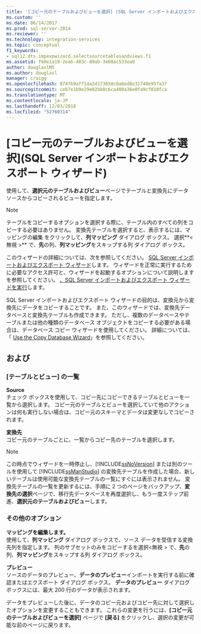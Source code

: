 ```yaml
---
title: '[コピー元のテーブルおよびビューを選択] (SQL Server インポートおよびエクスポート ウィザード) | Microsoft Docs'
ms.custom: ''
ms.date: 06/14/2017
ms.prod: sql-server-2014
ms.reviewer: ''
ms.technology: integration-services
ms.topic: conceptual
f1_keywords:
- sql12.dts.impexpwizard.selectsourcetablesandviews.f1
ms.assetid: f60e1a19-2ea6-403c-89ab-3e60ac533ea0
author: douglaslMS
ms.author: douglasl
manager: craigg
ms.openlocfilehash: 074fb9aff14a2d173658c0a8ed8e31740e957a37
ms.sourcegitcommit: ceb7e1b9e29e02bb0c6ca400a36e0fa9cf010fca
ms.translationtype: MT
ms.contentlocale: ja-JP
ms.lasthandoff: 12/03/2018
ms.locfileid: "52760314"
---
```

# <a name="select-source-tables-and-views-sql-server-import-and-export-wizard"></a>[コピー元のテーブルおよびビューを選択]\(SQL Server インポートおよびエクスポート ウィザード)
  使用して、**選択元のテーブルおよびビュー**ページでテーブルと変換先にデータ ソースからコピーされるビューを指定します。  
  
> [!NOTE]  
>  テーブルをコピーするオプションを選択する際に、テーブル内のすべての列をコピーする必要はありません。 変換先テーブルを選択すると、表示するには、マッピングの編集 をクリックして、**列マッピング** ダイアログ ボックス。 選択**\<無視 >** で、**先**の列、**列マッピング**をスキップする列 ダイアログ ボックス。  
  
 このウィザードの詳細については、次を参照してください。 [SQL Server インポートおよびエクスポート ウィザード](import-and-export-data-with-the-sql-server-import-and-export-wizard.md)します。 ウィザードを正常に実行するために必要なアクセス許可と、ウィザードを起動するオプションについて説明しますを参照してください。 [、SQL Server インポートおよびエクスポート ウィザードを実行](start-the-sql-server-import-and-export-wizard.md)します。  
  
 SQL Server インポートおよびエクスポート ウィザードの目的は、変換元から変換先にデータをコピーすることです。 また、このウィザードでは、変換先データベースと変換先テーブルも作成できます。 ただし、複数のデータベースやテーブルまたは他の種類のデータベース オブジェクトをコピーする必要がある場合は、データベース コピー ウィザードを使用してください。 詳細については、「 [Use the Copy Database Wizard](../../relational-databases/databases/use-the-copy-database-wizard.md)」を参照してください。  
  
## <a name="options"></a>および  
  
### <a name="tables-and-views-list"></a>[テーブルとビュー] の一覧  
 **Source**  
 チェック ボックスを使用して、コピー先にコピーできるテーブルとビューを一覧から選択します。 コピー元のテーブルとビューを選択していて他のアクションは何も実行しない場合は、コピー元のスキーマとデータは変更なしでコピーされます。  
  
 **変換先**  
 コピー元のテーブルごとに、一覧からコピー先のテーブルを選択します。  
  
> [!NOTE]  
>  この時点でウィザードを一時停止し、[!INCLUDE[ssNoVersion](../../includes/ssnoversion-md.md)] または別のツールを使用して [!INCLUDE[ssManStudio](../../includes/ssmanstudio-md.md)] の変換先テーブルを作成した場合、新しいテーブルは使用可能な変換先テーブルの一覧にすぐには表示されません。 変換先テーブルの一覧を更新するには、手順に 2 つのページをバックアップ、**変換先の選択**ページで、移行先データベースを再度選択し、もう一度ステップ前進、**選択元のテーブルおよびビュー**します。  
  
### <a name="other-options"></a>その他のオプション  
 **マッピングを編集します。**  
 使用して、**列マッピング** ダイアログ ボックスで、ソース データを受信する変換先列を指定します。 列のサブセットのみをコピーするを選択\<無視 > で、**先**の列、**列マッピング**をスキップする列 ダイアログ ボックス。  
  
 **プレビュー**  
 ソースのデータのプレビュー、**データのプレビュー**インポートを実行する前に確認またはエクスポート ダイアログ ボックス。 **データのプレビュー**  ダイアログ ボックスには、最大 200 行のデータが表示されます。  
  
 データをプレビューした後に、データのコピー元およびコピー先に対して選択したオプションを変更することもできます。 これらの変更を行うには、**[コピー元のテーブルおよびビューを選択]** ページで **[戻る]** をクリックし、選択の変更が可能な前のページに戻ります。  
  
  
